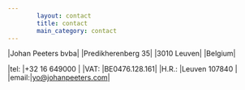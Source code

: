 ```yaml
---
        layout: contact
        title: contact
        main_category: contact
---
```


|Johan Peeters bvba|
|Predikherenberg 35|
|3010 Leuven|
|Belgium|



|tel:  |+32 16 649000 |
|VAT:  |BE0476.128.161|
|H.R.: |Leuven 107840 |
|email:|yo@johanpeeters.com|
